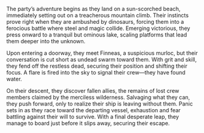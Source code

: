 <p>The party’s adventure begins as they land on a sun-scorched beach, immediately setting out on a treacherous mountain climb. Their instincts prove right when they are ambushed by dinosaurs, forcing them into a ferocious battle where steel and magic collide. Emerging victorious, they press onward to a tranquil but ominous lake, scaling platforms that lead them deeper into the unknown.</p>

<p>Upon entering a doorway, they meet Finneas, a suspicious murloc, but their conversation is cut short as undead swarm toward them. With grit and skill, they fend off the restless dead, securing their position and shifting their focus. A flare is fired into the sky to signal their crew—they have found water.</p>

<p>On their descent, they discover fallen allies, the remains of lost crew members claimed by the merciless wilderness. Salvaging what they can, they push forward, only to realize their ship is leaving without them. Panic sets in as they race toward the departing vessel, exhaustion and fear battling against their will to survive. With a final desperate leap, they manage to board just before it slips away, securing their escape.</p>
